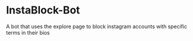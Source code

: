 # InstaBlock-Bot
A bot that uses the explore page to block instagram accounts with specific terms in their bios
